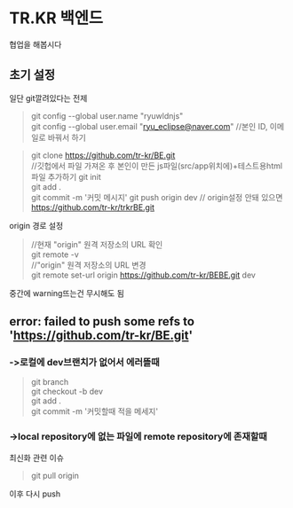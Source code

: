 # TR.KR 백엔드 
협업을 해봅시다


## 초기 설정
일단 git깔려있다는 전제
>git config --global user.name "ryuwldnjs"<br>
>git config --global user.email "ryu_eclipse@naver.com"   //본인 ID, 이메일로 바꿔서 하기

>git clone https://github.com/tr-kr/BE.git <br> //깃헙에서 파일 가져온 후 본인이 만든 js파일(src/app위치에)+테스트용html파일 추가하기
>git init <br>
>git add . <br>
>git commit -m '커밋 메시지'
>git push origin dev // origin설정 안돼 있으면 https://github.com/tr-kr/trkrBE.git

origin 경로 설정
>//현재 "origin" 원격 저장소의 URL 확인 <br>
>git remote -v <br>
>//"origin" 원격 저장소의 URL 변경 <br>
>git remote set-url origin https://github.com/tr-kr/BEBE.git dev

중간에 warning뜨는건 무시해도 됨

## error: failed to push some refs to 'https://github.com/tr-kr/BE.git' <br>
### ->로컬에 dev브랜치가 없어서 에러뜰때
>git branch <br>
>git checkout -b dev <br>
>git add . <br>
>git commit -m '커밋할때 적을 메세지'

### ->local repository에 없는 파일에 remote repository에 존재할때
최신화 관련 이슈
>git pull origin 

이후 다시 push